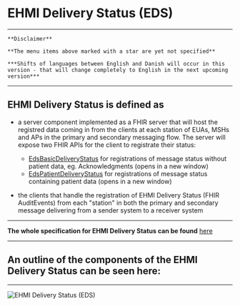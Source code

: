 # EHMI Delivery Status (EDS)

***

    **Disclaimer** 
    
    **The menu items above marked with a star are yet not specified**
    
    ***Shifts of languages between English and Danish will occur in this version - that will change completely to English in the next upcoming version***
    
***

## EHMI Delivery Status is defined as 
- a server component implemented as a FHIR server that will host the registred data coming in from the clients at each station of EUAs, MSHs and APs in the primary and secondary messaging flow. The server will expose two FHIR APIs for the client to registrate their status:
    - <a href="https://build.fhir.org/ig/medcomdk/dk-ehmi-eds/StructureDefinition-EdsBasicDeliveryStatus.html" target="_blank">EdsBasicDeliveryStatus</a> for registrations of message status without patient data, eg. Acknowledgments (opens in a new window)
    - <a href="https://build.fhir.org/ig/medcomdk/dk-ehmi-eds/StructureDefinition-EdsPatientDeliveryStatus.html" target="_blank">EdsPatientDeliveryStatus</a> for registrations of message status containing patient data (opens in a new window)

- the clients that handle the registration of EHMI Delivery Status (FHIR AuditEvents) from each "station" in both the primary and secondary message delivering from a sender system to a receiver system 
    
***
  
**The whole specification for EHMI Delivery Status can be found** 
<a href="https://build.fhir.org/ig/medcomdk/dk-ehmi-eds/" target="_blank">here</a>
    
***
  
## An outline of the components of the EHMI Delivery Status can be seen here:
    
***

![EHMI Delivery Status (EDS)](https://medcomdk.github.io/ehmi/assets/images/2_EHMI_Forsendelsesstatus_1315x551.png)
